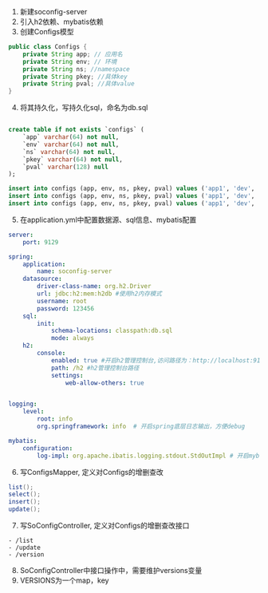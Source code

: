 1. 新建soconfig-server
2. 引入h2依赖、mybatis依赖
3. 创建Configs模型
```java
public class Configs {
    private String app; // 应用名
    private String env; // 环境
    private String ns; //namespace
    private String pkey; //具体key
    private String pval; //具体value
}
```
4. 将其持久化，写持久化sql，命名为db.sql
```sql

create table if not exists `configs` (
    `app` varchar(64) not null,
    `env` varchar(64) not null,
    `ns` varchar(64) not null,
    `pkey` varchar(64) not null,
    `pval` varchar(128) null
);

insert into configs (app, env, ns, pkey, pval) values ('app1', 'dev', 'public', 'so.a', 'dev100');
insert into configs (app, env, ns, pkey, pval) values ('app1', 'dev', 'public', 'so.b', 'http://localhost:9129');
insert into configs (app, env, ns, pkey, pval) values ('app1', 'dev', 'public', 'so.c', 'cc100');
```
5. 在application.yml中配置数据源、sql信息、mybatis配置
```yaml
server:
    port: 9129

spring:
    application:
        name: soconfig-server
    datasource:
        driver-class-name: org.h2.Driver
        url: jdbc:h2:mem:h2db #使用h2内存模式
        username: root
        password: 123456
    sql:
        init:
            schema-locations: classpath:db.sql
            mode: always
    h2:
        console:
            enabled: true #开启h2管理控制台,访问路径为：http://localhost:9129/h2
            path: /h2 #h2管理控制台路径
            settings:
                web-allow-others: true


logging:
    level:
        root: info
        org.springframework: info  # 开启spring底层日志输出，方便debug

mybatis:
    configuration:
        log-impl: org.apache.ibatis.logging.stdout.StdOutImpl # 开启mybatis日志，方便查询sql

```
6. 写ConfigsMapper, 定义对Configs的增删查改
```java
list();
select();
insert();
update();
```
7. 写SoConfigController, 定义对Configs的增删查改接口
```shell
- /list
- /update
- /version
```
8. SoConfigController中接口操作中，需要维护versions变量 
9. VERSIONS为一个map，key